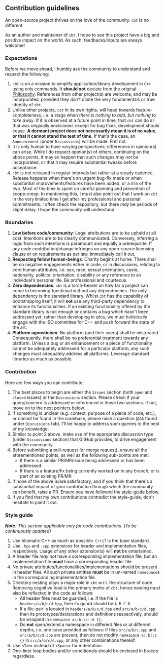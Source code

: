 ## Contribution guidelines

An open-source project thrives on the love of the community. `cbt` is no different.

As an author and maintainer of `cbt`, I hope to see this project have a big and positive impact on the world. As such, feedbacks/inputs are always welcome!

### Expectations

Before we move ahead, I humbly ask the community to understand and respect the following:

1. `cbt` is on a mission to simplify application/library development in `C++` using only commands. It **should not** deviate from the original [Philosophy](README.md#philosophy). References from other project(s) are welcome, and may be incorporated, provided they don't dilute the very fundamentals or true identity of `cbt`.
2. Unlike other projects, `cbt` in its own rights, will head towards feature-completeness, i.e. a stage when *there is nothing to add, but nothing to take away*. If it is observed at a future point in time, that `cbt` can do all that was originally envisioned: except for bug fixes, development should cease. **A dormant project does not necessarily mean it is of no value, or that it cannot stand the test of time.** If that's the case, an `Announcement` (under `Discussions`) will be made. Fret not.
3. It is only human to have varying perspectives; differences in opinion(s) can arise. While I do respect opinion(s) of others, continuing on the above points, it may so happen that such changes may not be incorporated, or that it may require substantial tweaks before acceptance.
4. `cbt` is not released in regular intervals but rather at a steady cadence. Release happens when there's an urgent bug-fix made or when substantial improvements/features have been added, or a mix of the two. Most of the time is spent on careful planning and prevention of scope-creep. In mentioning this, I must also point out that I work on `cbt` in the very limited time I get after my professional and personal commitments. I often check the repository, but there *may* be periods of slight delay. I hope the community will understand.

### Boundaries

1. **Law before code/community**: Legal attributions are to be upheld at all cost. Intentions are to be clearly communicated. Conversely, inferring a logic from such intentions is paramount and equally a prerequisite. If any code contribution/change infringes on any open-source licensing clause or on requirements as per law, immediately call it out.
2. **Respecting fellow human-beings**: Charity begins at home. There shall be no negative engagements either in code, or in discussions, relating to core human attributes, i.e. sex, race, sexual orientation, caste, nationality, political orientation, disability or any reference to an individual's personal life. Be professional and courteous.
3. **Zero dependencies**: `cbt` is a torch-bearer on how far a project can come to becoming functional without any dependencies. The only dependency is the standard library. Whilst `cbt` has the capability of bootstrapping itself, it will **not** use any third-party dependency to enhance its functionalities. If an existing functionality offered by the standard library is not enough or contains a bug which hasn't been addressed yet, rather than developing in silos, we must holistically engage with the ISO committee for C++ and push forward the state of the art.
4. **Platform agnosticism**: No platform (and their users) shall be mistreated. Consequently, there shall be no preferential treatment towards any platform. Unless a bug or an enhancement or a piece of functionality cannot be adequately addressed for a particular platform, any such changes must adequately address all platforms. Leverage standard libraries as much as possible.

### Contribution

Here are few ways you can contribute:

1. The best places to begin are either the `Issues` section (both `open` and `closed` issues) or the `Discussions` section. Please check if your query/concern is addressed or referenced in those two sections. If not, move on to the next pointers below.
2. If something is unclear (e.g. context, purpose of a piece of code, etc.), or cannot be found in the codebase, please raise a question (`Q&A` found under `Discussions` tab). I'll be happy to address such queries to the best of my knowledge.
3. Similar to point 2 above, make use of the appropriate discussion type (under `Discussions` section) that GitHub provides, to drive engagement with the community.
4. Before submitting a pull-request (or merge request), ensure all the aforementioned points, as well as the following sub-points are met:
   - If there is a similar PR/MR/issue being addressed or has been addressed
   - If there is a feature/fix being currently worked on in any branch, or is part of an existing PR/MR
5. If none of the above is/are satisfactory, and if you think that there's a substantial impact of your contribution through which the community can benefit, raise a PR. Ensure you have followed the [style-guide](#style-guide) below.
6. If you find that my own contributions contradict the style-guide, don't hesitate to point it out.

### Style guide

***Note:** This section applicable only for code contributions. (To be continuously updated)*

1. Use idiomatic C++ as much as possible. `C++17` is the base standard.
2. Use `.hpp` and `.cpp` extensions for header and implementation files, respectively. Usage of any other extension(s) will **not** be entertained.
3. A header file *may not* have a corresponding implementation file; but an implementation file **must** have a corresponding header file.
4. No private attributes/functionalities/implementations should be present in header files. All such private entities **must** be in un-named `namespace`s in the corresponding implementation file.
5. Directory nesting plays a major role in `cbt` w.r.t. the structure of code. Removing cognitive load is the primary motto of `cbt`, hence nesting must also be reflected in the code as follows:
   - All header files must be guarded, i.e. if the file is `headers/a/b/c/d.hpp`, then its guard should be `A_B_C_D`.
   - If a file-pair is located in `headers/a/b/c/d.hpp` and `src/a/b/c/d.cpp` then its prototypes/declarations and definitions respectively, should be wrapped in `namespace a::b::c::d {}`.
   - Do **not** open/extend a namespace in different files or at different depths, i.e. one case provided as follows: if files `src/a/b/c.cpp` and `src/a/b/c/d.cpp` are present, then do not modify `namespace a::b::c {}` in `src/a/b/c/d.cpp`, or any other combinations thereof.
6. Use `<Tab>` instead of `<Space>` for indentation.
7. One-liner loop bodies and/or conditionals should be enclosed in braces regardless.
